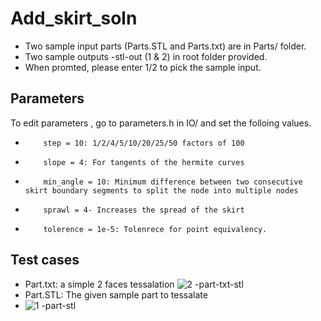 # Add_skirt_soln

- Two sample input parts (Parts.STL and Parts.txt) are in Parts/ folder.
- Two sample outputs -stl-out (1 & 2) in root folder provided.
- When promted, please enter 1/2 to pick the sample input. 
## Parameters
To edit parameters , go to parameters.h in IO/ and set the folloing values.
-         step = 10: 1/2/4/5/10/20/25/50 factors of 100
-         slope = 4: For tangents of the hermite curves
-         min_angle = 10: Minimum difference between two consecutive skirt boundary segments to split the node into multiple nodes
-         sprawl = 4- Increases the spread of the skirt 
-         tolerence = 1e-5: Tolenrece for point equivalency.

## Test cases
- Part.txt: a simple 2 faces tessalation 
![2 -part-txt-stl](https://user-images.githubusercontent.com/31978917/197202176-8a861227-9371-49c5-9716-56cb05386655.png)
- Part.STL: The given sample part to tessalate
- ![1 -part-stl](https://user-images.githubusercontent.com/31978917/197202121-11ca0a4e-2b65-402b-9267-af730f192f7e.png)

